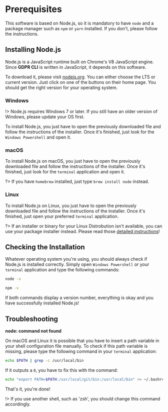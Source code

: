 # Prerequisites

This software is based on Node.js, so it is mandatory to have `node` and a package manager such as `npm` or `yarn` installed. If you don't, please follow the instructions.

## Installing Node.js

Node.js is a JavaScript runtime built on Chrome's V8 JavaScript engine. Since **GDPR CLI** is written in JavaScript, it depends on this software.

To download it, please visit [nodejs.org](https://nodejs.org/en/). You can either choose the LTS or current version. Just click on one of the buttons on their home page. You should get the right version for your operating system.

### Windows

!> Node.js requires Windows 7 or later. If you still have an older version of Windows, please update your OS first.

To install Node.js, you just have to open the previously downloaded file and follow the instructions of the installer. Once it's finished, just look for the `Windows Powershell` and open it.

### macOS

To install Node.js on macOS, you just have to open the previously downloaded file and follow the instructions of the installer. Once it's finished, just look for the `terminal` application and open it.

?> If you have `homebrew` installed, just type `brew install node` instead.

### Linux

To install Node.js on Linux, you just have to open the previously downloaded file and follow the instructions of the installer. Once it's finished, just open your preferred `terminal` application.

?> If an installer or binary for your Linux Distrobution isn't available, you can use your package installer instead. Please read those [detailed instructions](https://nodejs.org/en/download/package-manager/)!

## Checking the Installation

Whatever operating system you're using, you should always check if Node.js is installed correctly. Simply open `Windows Powershell` or your `terminal` application and type the following commands:

```bash
node -v
```

```bash
npm -v
```

If both commands display a version number, everything is okay and you have successfully installed Node.js!

## Troubleshooting

**node: command not found**

On macOS and Linux it is possible that you have to insert a path variable in your shell configuration file manually. To check if this path variable is missing, please type the following command in your `terminal` application:

```bash
echo $PATH | grep -c /usr/local/bin
```

If it outputs a `0`, you have to fix this with the command:

```bash
echo "export PATH=$PATH:/usr/local/git/bin:/usr/local/bin" >> ~/.bashrc
```

That's it, you're done!

!> If you use another shell, such as 'zsh', you should change this command accordingly.
